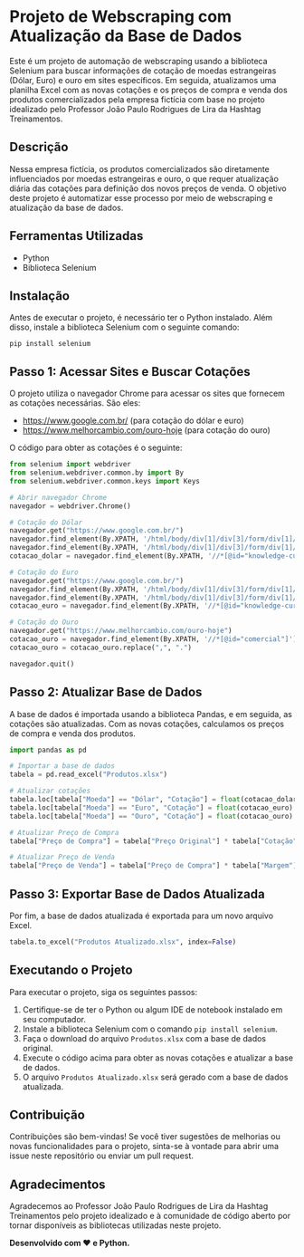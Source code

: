 # Projeto de Webscraping com Atualização da Base de Dados

Este é um projeto de automação de webscraping usando a biblioteca Selenium para buscar informações de cotação de moedas estrangeiras (Dólar, Euro) e ouro em sites específicos. Em seguida, atualizamos uma planilha Excel com as novas cotações e os preços de compra e venda dos produtos comercializados pela empresa fictícia com base no projeto idealizado pelo Professor João Paulo Rodrigues de Lira da Hashtag Treinamentos.

## Descrição

Nessa empresa fictícia, os produtos comercializados são diretamente influenciados por moedas estrangeiras e ouro, o que requer atualização diária das cotações para definição dos novos preços de venda. O objetivo deste projeto é automatizar esse processo por meio de webscraping e atualização da base de dados.

## Ferramentas Utilizadas

- Python
- Biblioteca Selenium

## Instalação

Antes de executar o projeto, é necessário ter o Python instalado. Além disso, instale a biblioteca Selenium com o seguinte comando:

```
pip install selenium
```

## Passo 1: Acessar Sites e Buscar Cotações

O projeto utiliza o navegador Chrome para acessar os sites que fornecem as cotações necessárias. São eles:
- https://www.google.com.br/ (para cotação do dólar e euro)
- https://www.melhorcambio.com/ouro-hoje (para cotação do ouro)

O código para obter as cotações é o seguinte:

```python
from selenium import webdriver
from selenium.webdriver.common.by import By
from selenium.webdriver.common.keys import Keys

# Abrir navegador Chrome
navegador = webdriver.Chrome()

# Cotação do Dólar
navegador.get("https://www.google.com.br/")
navegador.find_element(By.XPATH, '/html/body/div[1]/div[3]/form/div[1]/div[1]/div[1]/div/div[2]/input').send_keys("cotação dólar")
navegador.find_element(By.XPATH, '/html/body/div[1]/div[3]/form/div[1]/div[1]/div[1]/div/div[2]/input').send_keys(Keys.ENTER)
cotacao_dolar = navegador.find_element(By.XPATH, '//*[@id="knowledge-currency__updatable-data-column"]/div[1]/div[2]/span[1]').get_attribute("data-value")

# Cotação do Euro
navegador.get("https://www.google.com.br/")
navegador.find_element(By.XPATH, '/html/body/div[1]/div[3]/form/div[1]/div[1]/div[1]/div/div[2]/input').send_keys("cotação euro")
navegador.find_element(By.XPATH, '/html/body/div[1]/div[3]/form/div[1]/div[1]/div[1]/div/div[2]/input').send_keys(Keys.ENTER)
cotacao_euro = navegador.find_element(By.XPATH, '//*[@id="knowledge-currency__updatable-data-column"]/div[1]/div[2]/span[1]').get_attribute("data-value")

# Cotação do Ouro
navegador.get("https://www.melhorcambio.com/ouro-hoje")
cotacao_ouro = navegador.find_element(By.XPATH, '//*[@id="comercial"]').get_attribute("value")
cotacao_ouro = cotacao_ouro.replace(",", ".")

navegador.quit()
```

## Passo 2: Atualizar Base de Dados

A base de dados é importada usando a biblioteca Pandas, e em seguida, as cotações são atualizadas. Com as novas cotações, calculamos os preços de compra e venda dos produtos.

```python
import pandas as pd

# Importar a base de dados
tabela = pd.read_excel("Produtos.xlsx")

# Atualizar cotações
tabela.loc[tabela["Moeda"] == "Dólar", "Cotação"] = float(cotacao_dolar)
tabela.loc[tabela["Moeda"] == "Euro", "Cotação"] = float(cotacao_euro)
tabela.loc[tabela["Moeda"] == "Ouro", "Cotação"] = float(cotacao_ouro)

# Atualizar Preço de Compra
tabela["Preço de Compra"] = tabela["Preço Original"] * tabela["Cotação"]

# Atualizar Preço de Venda
tabela["Preço de Venda"] = tabela["Preço de Compra"] * tabela["Margem"]
```

## Passo 3: Exportar Base de Dados Atualizada

Por fim, a base de dados atualizada é exportada para um novo arquivo Excel.

```python
tabela.to_excel("Produtos Atualizado.xlsx", index=False)
```

## Executando o Projeto

Para executar o projeto, siga os seguintes passos:

1. Certifique-se de ter o Python ou algum IDE de notebook instalado em seu computador.
2. Instale a biblioteca Selenium com o comando `pip install selenium`.
3. Faça o download do arquivo `Produtos.xlsx` com a base de dados original.
4. Execute o código acima para obter as novas cotações e atualizar a base de dados.
5. O arquivo `Produtos Atualizado.xlsx` será gerado com a base de dados atualizada.

## Contribuição

Contribuições são bem-vindas! Se você tiver sugestões de melhorias ou novas funcionalidades para o projeto, sinta-se à vontade para abrir uma issue neste repositório ou enviar um pull request.

## Agradecimentos

Agradecemos ao Professor João Paulo Rodrigues de Lira da Hashtag Treinamentos pelo projeto idealizado e à comunidade de código aberto por tornar disponíveis as bibliotecas utilizadas neste projeto. 

**Desenvolvido com :heart: e Python.**
